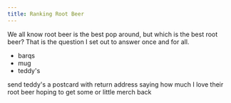 ```yaml
---
title: Ranking Root Beer
---
```


We all know root beer is the best pop around, but which is the best root beer? That is the question I set out to answer once and for all.

- barqs
- mug
- teddy's

send teddy's a postcard with return address saying how much I love their root beer hoping to get some or little merch back
